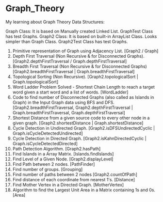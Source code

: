 # Graph_Theory
My learning about Graph Theory Data Structures:

Graph Class: It is based on Manually created Linked List. GraphTest Class has test Graphs.
Graph2 Class: It is based on built-in ArrayList Class. Looks simpler than Graph Class. Graph2Test Class has test Graphs.

1. Primitive representation of Graph using Adjacency List. [Graph2 / Graph]
2. Depth First Traversal (Non Recursive & for Disconnected Graphs). [Graph2.depthFirstTraversal / Graph.depthFirstTraversal]
3. Breadth First Traversal (Non Recursive & for Disconnected Graphs) [Graph2.breadthFirstTraversal | Graph.breadthFirstTraversal]
4. Topological Sorting (Non Recursive). [Graph2.topologicalSort | Graph.topologicalSort]
5. Word Ladder Problem Solved - Shortest Chain Length to reach a target word given a start word and a list of words. [WordLadder]
6. Code to find number of Disconnected Graphs (also called as Islands in Graph) in the Input Graph data using BFS and DFS. [Graph2.breadthFirstTraversal, Graph2.depthFirstTraversal | Graph.breadthFirstTraversal, Graph.depthFirstTraversal]
7. Shortest Distance from a given source code to every other node in a given graph. [Graph2.shortestDistance | Graph.shortestDistance]
8. Cycle Detection in Undirected Graph. [Graph2.isDFSUndirectedCyclic | Graph.isCycleDetectedUndirected]
9. Cycle Detection in Directed Graph. [Graph2.isKahnDirectedCyclic | Graph.isCycleDetectedDirected]
10. Path Detection Algorithm. [Graph2.hasPath]
11. Find Islands in a Array Matrix. [Islands.findIslands]
12. Find Level of a Given Node. [Graph2.displayLevel]
13. Find Path between 2 nodes. [PathFinder]
14. Find number of groups. [Grouping]
15. Find number of paths between 2 nodes [Graph2.countOfPath]
16. Find distance of each coordinate from nearest 1's. [Distance]
17. Find Mother Vertex in a Directed Graph. [MotherVertex]
18. Algorithm to find the Largest Unit Area in a Matrix containing 1s and 0s. [Area]
